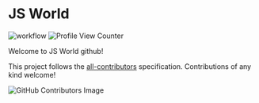 # JS World

![workflow](https://github.com/pythoniaweb/jsworld/actions/workflows/blank.yml/badge.svg) ![Profile View Counter](https://komarev.com/ghpvc/?username=pythoniaweb)


Welcome to JS World github!

This project follows the [all-contributors](https://github.com/all-contributors/all-contributors) specification. Contributions of any kind welcome!

![GitHub Contributors Image](https://contrib.rocks/image?repo=pythoniaweb/jsworld)
